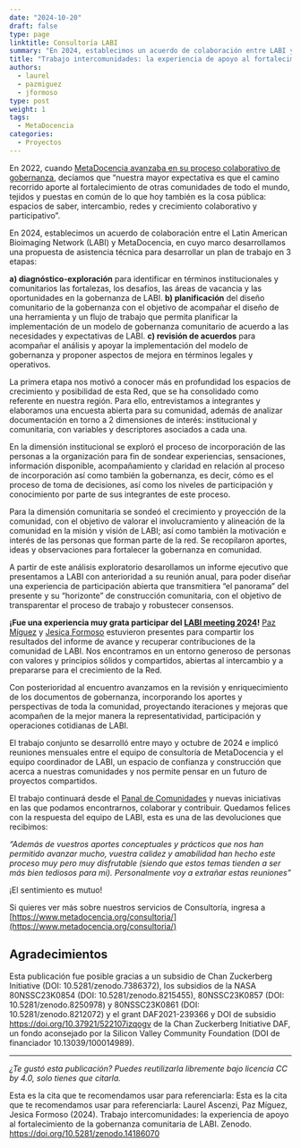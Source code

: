 ```yaml
---
date: "2024-10-20"
draft: false
type: page
linktitle: Consultoría LABI
summary: "En 2024, establecimos un acuerdo de colaboración entre LABI y MetaDocencia, en cuyo marco desarrollamos una propuesta de asistencia técnica que comentamos en esta publicación"
title: "Trabajo intercomunidades: la experiencia de apoyo al fortalecimiento de la gobernanza comunitaria de LABI"
authors:
  - laurel
  - pazmiguez
  - jformoso
type: post
weight: 1
tags: 
  - MetaDocencia 
categories:
  - Proyectos
---
```


En 2022, cuando [MetaDocencia avanzaba en su proceso colaborativo de gobernanza](https://www.metadocencia.org/post/avances-gobernanza/), decíamos que “nuestra mayor expectativa es que el camino recorrido aporte al fortalecimiento de otras comunidades de todo el mundo, tejidos y puestas en común de lo que hoy también es la cosa pública: espacios de saber, intercambio, redes y crecimiento colaborativo y participativo”. 

En 2024, establecimos un acuerdo de colaboración entre el Latin American Bioimaging Network (LABI) y MetaDocencia, en cuyo marco desarrollamos una propuesta de asistencia técnica para desarrollar un plan de trabajo en 3 etapas: 

**a) diagnóstico-exploración** para identificar en términos institucionales y comunitarios las fortalezas, los desafíos, las áreas de vacancia y las oportunidades en la gobernanza de LABI. 
**b) planificación** del diseño comunitario de la gobernanza con el objetivo de acompañar el diseño de una herramienta y un flujo de trabajo que permita planificar la implementación de un modelo de gobernanza comunitario de acuerdo a las necesidades y expectativas de LABI.
**c) revisión de acuerdos** para acompañar el análisis y apoyar la implementación del modelo de gobernanza y proponer aspectos de mejora en términos legales y operativos.

La primera etapa nos motivó a conocer más en profundidad los espacios de crecimiento y posibilidad de esta Red, que se ha consolidado como referente en nuestra región. Para ello, entrevistamos a integrantes y elaboramos una encuesta abierta para su comunidad, además de analizar documentación en torno a 2 dimensiones de interés: institucional y comunitaria, con variables y descriptores asociados a cada una.  

En la dimensión institucional se exploró el proceso de incorporación de las personas a la organización para fin de sondear experiencias, sensaciones, información disponible, acompañamiento y claridad en relación al proceso de incorporación así como también la gobernanza, es decir, cómo es el proceso de toma de decisiones, así como los niveles de participación y conocimiento por parte de sus integrantes de este proceso. 

Para la dimensión comunitaria se sondeó el crecimiento y proyección de la comunidad, con el objetivo de valorar el involucramiento y alineación de la comunidad en la misión y visión de LABI; así como también la motivación e interés de las personas que forman parte de la red. Se recopilaron aportes, ideas y observaciones para fortalecer la gobernanza en comunidad.

A partir de este análisis exploratorio desarollamos un informe ejecutivo que presentamos a LABI con anterioridad a su reunión anual, para poder diseñar una experiencia de participación abierta que transmitiera “el panorama” del presente y su “horizonte” de construcción comunitaria, con el objetivo de transparentar el proceso de trabajo y robustecer consensos.

**¡Fue una experiencia muy grata participar del [LABI meeting 2024](https://www.labimeeting.com/)!** [Paz Míguez](https://www.metadocencia.org/authors/pazmiguez/) y [Jesica Formoso](https://www.metadocencia.org/authors/jformoso/) estuvieron presentes para compartir los resultados del informe de avance y recuperar contribuciones de la comunidad de LABI. Nos encontramos en un entorno generoso de personas con valores y principios sólidos y compartidos, abiertas al intercambio y a prepararse para el crecimiento de la Red.

Con posterioridad al encuentro avanzamos en la revisión y enriquecimiento de los documentos de gobernanza, incorporando los aportes y perspectivas de toda la comunidad, proyectando iteraciones y mejoras que acompañen de la mejor manera la representatividad, participación y operaciones cotidianas de LABI. 

El trabajo conjunto se desarrolló entre mayo y octubre de 2024 e implicó reuniones mensuales entre el equipo de consultoría de MetaDocencia y el equipo coordinador de LABI, un espacio de confianza y construcción que acerca a nuestras comunidades y nos permite pensar en un futuro de proyectos compartidos.

El trabajo continuará desde el [Panal de Comunidades](https://www.metadocencia.org/panal/) y nuevas iniciativas en las que podamos encontrarnos, colaborar y contribuir. Quedamos felices con la respuesta del equipo de LABI, esta es una de las devoluciones que recibimos:

*“Además de vuestros aportes conceptuales y prácticos que nos han permitido avanzar  mucho, vuestra calidez y amabilidad han hecho este proceso muy pero muy disfrutable (siendo que estos temas tienden a ser más bien tediosos para mi). Personalmente voy a extrañar estas reuniones”*

¡El sentimiento es mutuo!

Si quieres ver más sobre nuestros servicios de Consultoría, ingresa a [https://www.metadocencia.org/consultoria/](https://www.metadocencia.org/consultoria/) 

## Agradecimientos
Esta publicación fue posible gracias a un subsidio de Chan Zuckerberg Initiative (DOI: 10.5281/zenodo.7386372), los subsidios de la NASA 80NSSC23K0854 (DOI: 10.5281/zenodo.8215455), 80NSSC23K0857 (DOI: 10.5281/zenodo.8250978) y 80NSSC23K0861 (DOI: 10.5281/zenodo.8212072) y el grant DAF2021-239366 y DOI de subsidio https://doi.org/10.37921/522107izqogv de la Chan Zuckerberg Initiative DAF, un fondo aconsejado por la Silicon Valley Community Foundation (DOI de financiador 10.13039/100014989).

---

*¿Te gustó esta publicación? Puedes reutilizarla libremente bajo licencia CC by 4.0, solo tienes que citarla.* 

Esta es la cita que te recomendamos usar para referenciarla:
Esta es la cita que te recomendamos usar para referenciarla: Laurel Ascenzi, Paz Míguez, Jesica Formoso (2024). Trabajo intercomunidades: la experiencia de apoyo al fortalecimiento de la gobernanza comunitaria de LABI. Zenodo. https://doi.org/10.5281/zenodo.14186070
